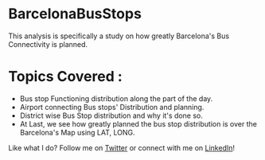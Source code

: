 # BarcelonaBusStops
This analysis is specifically a study on how greatly Barcelona's Bus Connectivity is planned.

# Topics Covered :
* Bus stop Functioning distribution along the part of the day.
* Airport connecting Bus stops' Distribution and planning.
* District wise Bus Stop distribution and why it's done so.
* At Last, we see how greatly planned the bus stop distribution is over the Barcelona's Map using LAT, LONG.

Like what I do? Follow me on [Twitter](https://twitter.com/high_in_entropy) or connect with me on [LinkedIn](https://www.linkedin.com/in/viraj-mohile-70560b157/)!
